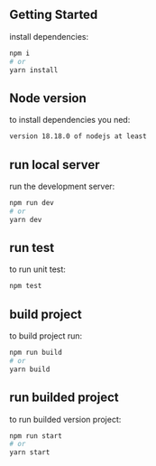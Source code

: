 ## Getting Started

install dependencies:

```bash
npm i
# or
yarn install
```
## Node version

to install dependencies you ned:

```bash
version 18.18.0 of nodejs at least
```
## run local server

run the development server:

```bash
npm run dev
# or
yarn dev
```
## run test

to run unit test:

```bash
npm test
```

## build project

to build project run:

```bash
npm run build
# or
yarn build
```

## run builded project

to run builded version project:

```bash
npm run start
# or
yarn start
```



